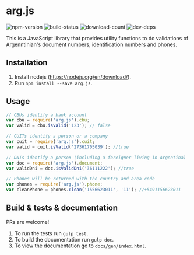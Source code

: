 arg.js
===

![npm-version](https://img.shields.io/npm/v/arg.js.svg)
![build-status](https://travis-ci.org/miparnisari/arg.js.svg?branch=master)
![download-count](https://img.shields.io/npm/dm/arg.js.svg)
![dev-deps](https://david-dm.org/miparnisari/arg.js.svg)

This is a JavaScript library that provides utility functions to do validations of Argenntinian's document numbers, identification numbers and phones.

## Installation

1. Install nodejs (https://nodejs.org/en/download/).
1. Run `npm install --save arg.js`.

## Usage

  ```javascript
  // CBUs identify a bank account
  var cbu = require('arg.js').cbu;
  var valid = cbu.isValid('123'); // false

  // CUITs identify a person or a company
  var cuit = require('arg.js').cuit;
  var valid = cuit.isValid('27361705039'); //true

  // DNIs identify a person (including a foreigner living in Argentina)
  var doc = require('arg.js').document;
  var validDni = doc.isValidDni('36111222'); //true

  // Phones will be returned with the country and area code
  var phones = require('arg.js').phone;
  var cleanPhone = phones.clean('1556623011', '11'); //+5491156623011
  ```

## Build & tests & documentation

PRs are welcome!

1. To run the tests run `gulp test`.
1. To build the documentation run `gulp doc`.
1. To view the documentation go to `docs/gen/index.html`.